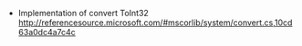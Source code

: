 ﻿- Implementation of convert ToInt32
	http://referencesource.microsoft.com/#mscorlib/system/convert.cs,10cd63a0dc4a7c4c

